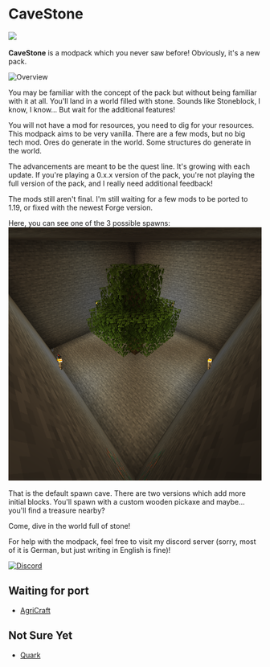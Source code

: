 # CaveStone

[![](https://bisecthosting.com/images/CF/CaveStone/BH_CS_Header.png)](https://www.curseforge.com/minecraft/modpacks/cavestone)

**CaveStone** is a modpack which you never saw before! Obviously, it's a new pack.

![Overview](https://bisecthosting.com/images/CF/CaveStone/BH_CS_Overview.png)

You may be familiar with the concept of the pack but without being familiar with it at all. You'll land in a world
filled with stone. Sounds like Stoneblock, I know, I know... But wait for the additional features!

You will not have a mod for resources, you need to dig for your resources. This modpack aims
to be very vanilla. There are a few mods, but no big tech mod. Ores do generate in the world. Some
structures do generate in the world.

The advancements are meant to be the quest line. It's growing with each update. If you're playing a 0.x.x version of
the pack, you're not playing the full version of the pack, and I really need additional feedback!

The mods still aren't final. I'm still waiting for a few mods to be ported to 1.19, or fixed with the newest Forge
version.

Here, you can see one of the 3 possible spawns:
![Default spawn](data/client/config/skyblockbuilder/templates/icons/cavestone.png)

That is the default spawn cave. There are two versions which add more initial blocks.
You'll spawn with a custom wooden pickaxe and maybe... you'll find a treasure nearby?

Come, dive in the world full of stone!

For help with the modpack, feel free to visit my discord server (sorry, most of it is
German, but just writing in English is fine)!

[![Discord](https://bisecthosting.com/images/CF/CaveStone/BH_CS_Discord.png)](https://melanx.de/discord)

## Waiting for port
- [AgriCraft](https://www.curseforge.com/minecraft/mc-mods/agricraft)

## Not Sure Yet
- [Quark](https://www.curseforge.com/minecraft/mc-mods/quark)
